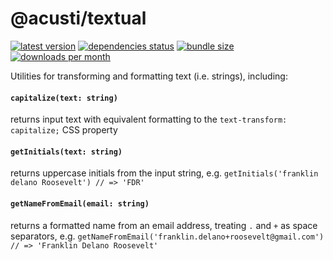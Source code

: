 # @acusti/textual

[![latest version](https://img.shields.io/npm/v/@acusti/textual?style=for-the-badge)](https://www.npmjs.com/package/@acusti/textual)
[![dependencies status](https://img.shields.io/david/acusti/uikit?path=packages%2Ftextual&style=for-the-badge)](https://david-dm.org/acusti/uikit?path=packages%2Ftextual)
[![bundle size](https://img.shields.io/bundlephobia/minzip/@acusti/textual?style=for-the-badge)](https://bundlephobia.com/package/@acusti/textual)
[![downloads per month](https://img.shields.io/npm/dm/@acusti/textual?style=for-the-badge)](https://www.npmjs.com/package/@acusti/textual)

Utilities for transforming and formatting text (i.e. strings), including:

#### `capitalize(text: string)`

returns input text with equivalent formatting to the
`text-transform: capitalize;` CSS property

#### `getInitials(text: string)`

returns uppercase initials from the input string, e.g.
`getInitials('franklin delano Roosevelt') // => 'FDR'`

#### `getNameFromEmail(email: string)`

returns a formatted name from an email address, treating `.` and `+` as
space separators, e.g.
`getNameFromEmail('franklin.delano+roosevelt@gmail.com') // => 'Franklin Delano Roosevelt'`
